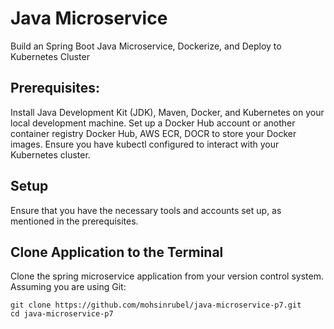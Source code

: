 # Java Microservice
Build an Spring Boot Java Microservice, Dockerize, and Deploy to Kubernetes Cluster
## Prerequisites:

Install Java Development Kit (JDK), Maven, Docker, and Kubernetes on your local development machine.
Set up a Docker Hub account or another container registry Docker Hub, AWS ECR, DOCR to store your Docker images.
Ensure you have kubectl configured to interact with your Kubernetes cluster.

## Setup
Ensure that you have the necessary tools and accounts set up, as mentioned in the prerequisites.

## Clone Application to the Terminal
Clone the spring  microservice application from your version control system. Assuming you are using Git:

```
git clone https://github.com/mohsinrubel/java-microservice-p7.git
cd java-microservice-p7
```
